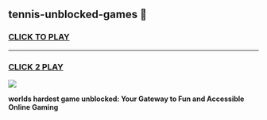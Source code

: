 
## tennis-unblocked-games 👋
<h3>
<a href="https://premium.freeplayer.one?title=tennis-unblocked-games&ref=14F">CLICK TO PLAY</a></h3>
<hr>

<h3>
<a href="https://premium.freeplayer.one?title=tennis-unblocked-games&ref=14F">CLICK 2 PLAY</a>
  
</h3>

<a href="https://premium.freeplayer.one?title=tennis-unblocked-games&ref=12F/"><img src="https://clearcache.store/games.png"></a>


**worlds hardest game unblocked: Your Gateway to Fun and Accessible Online Gaming**
